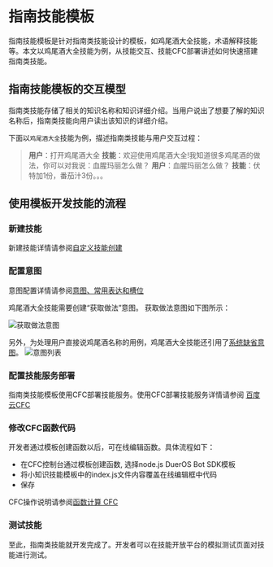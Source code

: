 # 指南技能模板

指南技能模板是针对指南类技能设计的模板，如鸡尾酒大全技能，术语解释技能等。本文以鸡尾酒大全技能为例，从技能交互、技能CFC部署讲述如何快速搭建指南类技能。


## 指南技能模板的交互模型

指南类技能存储了相关的知识名称和知识详细介绍。当用户说出了想要了解的知识名称后，指南类技能向用户读出该知识的详细介绍。

下面以`鸡尾酒大全`技能为例，描述指南类技能与用户交互过程：

>**用户**：打开鸡尾酒大全
>**技能**：欢迎使用鸡尾酒大全!我知道很多鸡尾酒的做法，你可以对我说：血腥玛丽怎么做？
>**用户**：血腥玛丽怎么做？
>**技能**：伏特加1份，番茄汁3份。。。

## 使用模板开发技能的流程
### 新建技能

新建技能详情请参阅[自定义技能创建](https://dueros.baidu.com/didp/doc/dueros-bot-platform/dbp-custom/create-custom-skill_markdown)
### 配置意图

意图配置详情请参阅[意图、常用表达和槽位](https://dueros.baidu.com/didp/doc/dueros-bot-platform/dbp-nlu/intents_markdown)

鸡尾酒大全技能需要创建“获取做法”意图。
获取做法意图如下图所示：

![获取做法意图](http://dbp-resource.gz.bcebos.com/3cf53f8d-cb32-916a-b972-c07dfb2967f1/intent_inquiry.jpeg?authorization=bce-auth-v1%2Fa4d81bbd930c41e6857b989362415714%2F2018-10-08T05%3A57%3A30Z%2F-1%2F%2F65bb56350f60897126f842ea57c7b8bb44b9a79425be894fcd83845e90c63da0)

另外，为处理用户直接说鸡尾酒名称的用例，鸡尾酒大全技能还引用了[系统缺省意图](https://developer.dueros.baidu.com/didp/doc/dueros-bot-platform/dbp-nlu/defaultIntent_markdown)。
![意图列表](http://dbp-resource.gz.bcebos.com/3cf53f8d-cb32-916a-b972-c07dfb2967f1/default_intent.jpeg?authorization=bce-auth-v1%2Fa4d81bbd930c41e6857b989362415714%2F2018-10-08T06%3A01%3A12Z%2F-1%2F%2F26e798da08339c99343b09e38a2f7e325df914eb426e99b930e0c2590ca0f046)

### 配置技能服务部署

指南类技能模板使用CFC部署技能服务。使用CFC部署技能服务详情请参阅 [百度云CFC](https://dueros.baidu.com/didp/doc/dueros-bot-platform/dbp-deploy/cfc-deploy_markdown)

### 修改CFC函数代码
开发者通过模板创建函数以后，可在线编辑函数。具体流程如下：

* 在CFC控制台通过模板创建函数, 选择node.js DuerOS Bot SDK模板
* 将小知识技能模板中的index.js文件内容覆盖在线编辑框中代码
* 保存

CFC操作说明请参阅[函数计算 CFC](https://cloud.baidu.com/doc/CFC/GettingStarted.html#.E4.BB.8E.E6.A8.A1.E6.9D.BF.E5.88.9B.E5.BB.BA.E5.87.BD.E6.95.B0)

### 测试技能
至此，指南类技能就开发完成了。开发者可以在技能开放平台的模拟测试页面对技能进行测试。